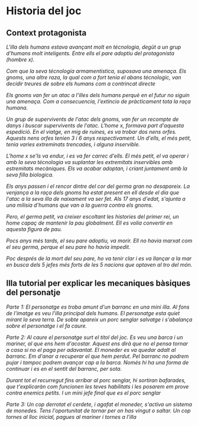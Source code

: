 # Historia del joc

## Context protagonista
*L'illa dels humans estava avançant molt en técnologia, degüt a un grup d'humans molt inteligents.*
*Entre ells el pare adoptiu del protagonista (hombre x).*

*Com que la seva técnologia armamentistica, suposava una amenaça.* *Els gnoms, una altre raza, la qual com a fort tenia el abans técnologic, van decidir treures de sobre els humans com a contrincat directe*

*Els gnoms van fer un atac a l'illes dels humans perquè en el futur no siguin una amenaça.* *Com a consecuencia, l'extincio de pràcticament tota la raça humana.*

*Un grup de supervivents de l'atac dels gnoms, van fer un recompte de danys i buscar supervivents de l'atac. L'home x, formava part d'aquesta espedició.* *En el viatge, en mig de ruines, es va trobar dos nens orfes. Aquests nens orfes tenien 3 i 6 anys respectivament. Un d'ells, el més petit, tenia varies extreminats trencades, i alguna inservible.*

*L'home x se'ls va endur, i es va fer carrec d'ells. El més petit, el va operar i amb la seva técnologia va suplantar les extremitats inservibles amb estremitats mecàniques.* *Els va acabar adoptan, i criant juntament amb la seva filla biologica.*

*Els anys passen i el rencor dintre del cor del germa gran no desapareix.* *La venjança a la raça dels gnoms ha estat present en ell desde el dia que l'atac a la seva illa de naixament va ser fet.* *Als 17 anys d'edat, s'ajunta a una milisia d'humans que van a la guerra contra els gnoms.*

*Pero, el germa petit, va creixer escoltant les histories del primer rei, un home capaç de mantenir la pau globalment.* *Ell es volia convertir en aquesta figura de pau.*

*Pocs anys més tards, el seu pare adoptiu, va morir.* *Ell no havia marxat com el seu germa, perque el seu pare ho havia impedit.* 

*Poc després de la mort del seu pare, ho va tenir clar i es va llançar a la mar en busca dels 5 jefes més forts de les 5 nacions que optaven al tro del món.* 

## Illa tutorial per explicar les mecaniques bàsiques del personatje
*Parte 1: El personatge es troba amunt d'un barranc en una mini illa. Al fons de l'imatge es veu l'illa principal
dels humans. El personatge esta quiet mirant la seva terra. De sobte apareix un porc senglar salvatge i s'abalança sobre el personatge i el fa caure.* 

*Parte 2: Al caure el personatge surt el titol del joc.  Es veu una barca i un mariner, al que ens hem d'acostar. Aquest ens dirà que no el pensa tornar a casa si no el paga per adavantat. El moneder es va quedar adalt al barranc. Em d'anar a recuperar el que hem perdut. Pel barranc no podrem pujar i tampoc podrem avançar cap a la barca. Només hi ha una forma de continuar i es en el sentit del barranc, per sota.*

*Durant tot el recurregut fins arribar al porc senglar, hi sortiran bafarades, que t'explicaràn com funcionen les teves habilitats i les posarem em prove contra enemics petits. I un mini jefe final que es el porc senglar*

*Parte 3: Un cop derrotat el cerdete, i agafat el moneder, s'activa un sistema de monedes. Tens l'oportunitat de tornar per on has vingut o saltar. Un cop tornes al lloc inicial, pagues al mariner i tornes a l'illa*

